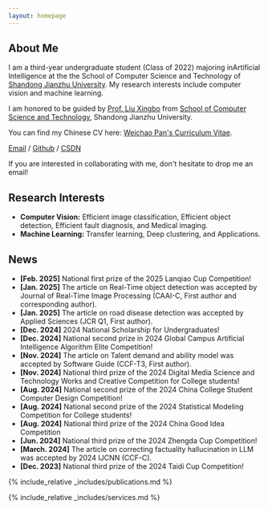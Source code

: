 ```yaml
---
layout: homepage
---
```


## About Me

I am a third-year undergraduate student (Class of 2022) majoring in ​​Artificial Intelligence​​ at the the School of Computer Science and Technology of [Shandong Jianzhu University](https://www.sdjzu.edu.cn/). My research interests include computer vision and machine learning.

I am honored to be guided by [Prof. Liu Xingbo](https://www.sdjzu.edu.cn/jsjkx/info/1024/4415.htm) from [School of Computer Science and Technology](https://www.sdjzu.edu.cn/jsjkx/index.htm), Shandong Jianzhu University.

You can find my Chinese CV here: [Weichao Pan's Curriculum Vitae](../assets/Curriculum_Vitae_CN.pdf).

[Email](mailto:202211102025@stu.sdjzu.edu.cn) / [Github](https://github.com/JEFfersusu) / [CSDN](https://blog.csdn.net/weixin_73994643?type=blog)

If you are interested in collaborating with me, don't hesitate to drop me an email!
## Research Interests

- **Computer Vision:** Efficient image classification, Efficient object detection, Efficient fault diagnosis, and Medical imaging.
- **Machine Learning:** Transfer learning, Deep clustering, and Applications.

## News

- **[Feb. 2025]** National first prize of the 2025 Lanqiao Cup Competition!
- **[Jan. 2025]** The article on Real-Time object detection was accepted by Journal of Real-Time Image Processing (CAAI-C, First author and corresponding author).
- **[Jan. 2025]** The article on road disease detection was accepted by Applied Sciences (JCR Q1, First author).
- **[Dec. 2024]** 2024 National Scholarship for Undergraduates!
- **[Dec. 2024]** National second prize in 2024 Global Campus Artificial Intelligence Algorithm Elite Competition!
- **[Nov. 2024]** The article on Talent demand and ability model was accepted by Software Guide (CCF-T3, First author).
- **[Nov. 2024]** National third prize of the 2024 Digital Media Science and Technology Works and Creative Competition for College students!
- **[Aug. 2024]** National second prize of the 2024 China College Student Computer Design Competition!
- **[Aug. 2024]** National second prize of the 2024 Statistical Modeling Competition for College students!
- **[Aug. 2024]** National third prize of the 2024 China Good Idea Competition
- **[Jun. 2024]** National third prize of the 2024 Zhengda Cup Competition!
- **[March. 2024]** The article on correcting factuality hallucination in LLM was accepted by 2024 IJCNN (CCF-C).
- **[Dec. 2023]** National third prize of the 2024 Taidi Cup Competition!

{% include_relative _includes/publications.md %}

{% include_relative _includes/services.md %}
